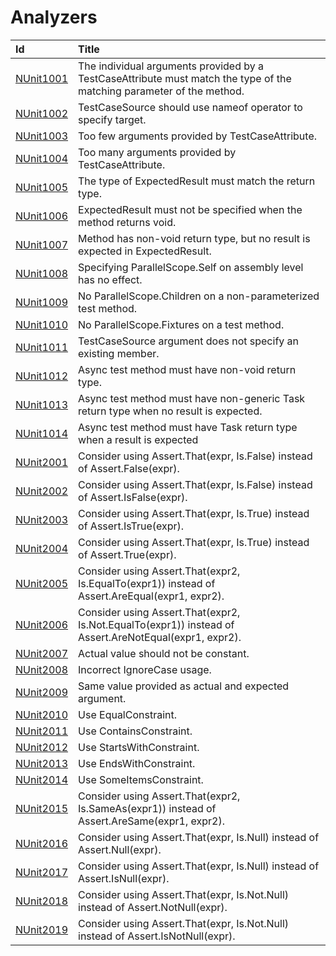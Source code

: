 # Analyzers #

| Id       | Title
| :--      | :--
| [NUnit1001](https://github.com/nunit/nunit.analyzers/tree/master/documentation/NUnit1001.md)| The individual arguments provided by a TestCaseAttribute must match the type of the matching parameter of the method.
| [NUnit1002](https://github.com/nunit/nunit.analyzers/tree/master/documentation/NUnit1002.md)| TestCaseSource should use nameof operator to specify target.
| [NUnit1003](https://github.com/nunit/nunit.analyzers/tree/master/documentation/NUnit1003.md)| Too few arguments provided by TestCaseAttribute.
| [NUnit1004](https://github.com/nunit/nunit.analyzers/tree/master/documentation/NUnit1004.md)| Too many arguments provided by TestCaseAttribute.
| [NUnit1005](https://github.com/nunit/nunit.analyzers/tree/master/documentation/NUnit1005.md)| The type of ExpectedResult must match the return type.
| [NUnit1006](https://github.com/nunit/nunit.analyzers/tree/master/documentation/NUnit1006.md)| ExpectedResult must not be specified when the method returns void.
| [NUnit1007](https://github.com/nunit/nunit.analyzers/tree/master/documentation/NUnit1007.md)| Method has non-void return type, but no result is expected in ExpectedResult.
| [NUnit1008](https://github.com/nunit/nunit.analyzers/tree/master/documentation/NUnit1008.md)| Specifying ParallelScope.Self on assembly level has no effect.
| [NUnit1009](https://github.com/nunit/nunit.analyzers/tree/master/documentation/NUnit1009.md)| No ParallelScope.Children on a non-parameterized test method.
| [NUnit1010](https://github.com/nunit/nunit.analyzers/tree/master/documentation/NUnit1010.md)| No ParallelScope.Fixtures on a test method.
| [NUnit1011](https://github.com/nunit/nunit.analyzers/tree/master/documentation/NUnit1011.md)| TestCaseSource argument does not specify an existing member.
| [NUnit1012](https://github.com/nunit/nunit.analyzers/tree/master/documentation/NUnit1012.md)| Async test method must have non-void return type.
| [NUnit1013](https://github.com/nunit/nunit.analyzers/tree/master/documentation/NUnit1013.md)| Async test method must have non-generic Task return type when no result is expected.
| [NUnit1014](https://github.com/nunit/nunit.analyzers/tree/master/documentation/NUnit1014.md)| Async test method must have Task<T> return type when a result is expected
| [NUnit2001](https://github.com/nunit/nunit.analyzers/tree/master/documentation/NUnit2001.md)| Consider using Assert.That(expr, Is.False) instead of Assert.False(expr).
| [NUnit2002](https://github.com/nunit/nunit.analyzers/tree/master/documentation/NUnit2002.md)| Consider using Assert.That(expr, Is.False) instead of Assert.IsFalse(expr).
| [NUnit2003](https://github.com/nunit/nunit.analyzers/tree/master/documentation/NUnit2003.md)| Consider using Assert.That(expr, Is.True) instead of Assert.IsTrue(expr).
| [NUnit2004](https://github.com/nunit/nunit.analyzers/tree/master/documentation/NUnit2004.md)| Consider using Assert.That(expr, Is.True) instead of Assert.True(expr).
| [NUnit2005](https://github.com/nunit/nunit.analyzers/tree/master/documentation/NUnit2005.md)| Consider using Assert.That(expr2, Is.EqualTo(expr1)) instead of Assert.AreEqual(expr1, expr2).
| [NUnit2006](https://github.com/nunit/nunit.analyzers/tree/master/documentation/NUnit2006.md)| Consider using Assert.That(expr2, Is.Not.EqualTo(expr1)) instead of Assert.AreNotEqual(expr1, expr2).
| [NUnit2007](https://github.com/nunit/nunit.analyzers/tree/master/documentation/NUnit2007.md)| Actual value should not be constant.
| [NUnit2008](https://github.com/nunit/nunit.analyzers/tree/master/documentation/NUnit2008.md)| Incorrect IgnoreCase usage.
| [NUnit2009](https://github.com/nunit/nunit.analyzers/tree/master/documentation/NUnit2009.md)| Same value provided as actual and expected argument.
| [NUnit2010](https://github.com/nunit/nunit.analyzers/tree/master/documentation/NUnit2010.md)| Use EqualConstraint.
| [NUnit2011](https://github.com/nunit/nunit.analyzers/tree/master/documentation/NUnit2011.md)| Use ContainsConstraint.
| [NUnit2012](https://github.com/nunit/nunit.analyzers/tree/master/documentation/NUnit2012.md)| Use StartsWithConstraint.
| [NUnit2013](https://github.com/nunit/nunit.analyzers/tree/master/documentation/NUnit2013.md)| Use EndsWithConstraint.
| [NUnit2014](https://github.com/nunit/nunit.analyzers/tree/master/documentation/NUnit2014.md)| Use SomeItemsConstraint.
| [NUnit2015](https://github.com/nunit/nunit.analyzers/tree/master/documentation/NUnit2015.md)| Consider using Assert.That(expr2, Is.SameAs(expr1)) instead of Assert.AreSame(expr1, expr2).
| [NUnit2016](https://github.com/nunit/nunit.analyzers/tree/master/documentation/NUnit2016.md)| Consider using Assert.That(expr, Is.Null) instead of Assert.Null(expr).
| [NUnit2017](https://github.com/nunit/nunit.analyzers/tree/master/documentation/NUnit2017.md)| Consider using Assert.That(expr, Is.Null) instead of Assert.IsNull(expr).
| [NUnit2018](https://github.com/nunit/nunit.analyzers/tree/master/documentation/NUnit2018.md)| Consider using Assert.That(expr, Is.Not.Null) instead of Assert.NotNull(expr).
| [NUnit2019](https://github.com/nunit/nunit.analyzers/tree/master/documentation/NUnit2019.md)| Consider using Assert.That(expr, Is.Not.Null) instead of Assert.IsNotNull(expr).

